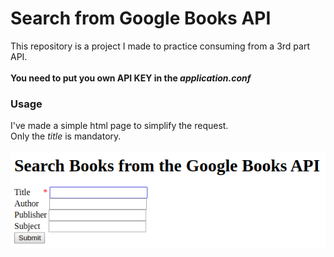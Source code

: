 # Search from Google Books API  
This repository is a project I made to practice consuming from a 3rd part API.  
&nbsp;  
**You need to put you own API KEY in the *application.conf***

### Usage  
I've made a simple html page to simplify the request.  
Only the *title* is mandatory.  
&nbsp;  
![](src/main/resources/img/front-page-screenshot.png)
